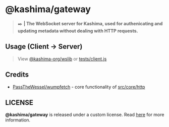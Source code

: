 # @kashima/gateway
> :black_nib: **| The WebSocket server for Kashima, used for authenicating and updating metadata without dealing with HTTP requests.**

## Usage (Client -> Server)
> View [@kashima-org/wslib](https://github.com/kashima-orgwslib-node) or [tests/client.js](./tests/client.js)

## Credits
- [PassTheWessel/wumpfetch](https://github.com/PassTheWessel/wumpfetch) - core functionality of [src/core/http](https://github.com/kashima-org/ws.kashima.space/tree/master/src/core/http)

## LICENSE
**@kashima/gateway** is released under a custom license. Read [here](/LICENSE) for more information.